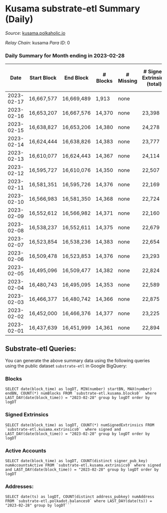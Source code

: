 # Kusama substrate-etl Summary (Daily)

_Source_: [kusama.polkaholic.io](https://kusama.polkaholic.io)

*Relay Chain*: kusama
*Para ID*: 0



### Daily Summary for Month ending in 2023-02-28


| Date | Start Block | End Block | # Blocks | # Missing | # Signed Extrinsics (total) | # Active Accounts | # Addresses with Balances | # Events | # Transfers | # XCM Transfers In | # XCM Transfers Out |
| ---- | ----------- | --------- | -------- | --------- | --------------------------- | ----------------- | ------------------------- | -------- | ----------- | ------------------ | ------------------- |
| 2023-02-17 | 16,667,577 | 16,669,489 | 1,913 | none  |  |  |  |  |   |   |   |
| 2023-02-16 | 16,653,207 | 16,667,576 | 14,370 | none  | 23,398 | 1,398 |  | 811,414 | 1,716 ($6,557,825.87) |   |   |
| 2023-02-15 | 16,638,827 | 16,653,206 | 14,380 | none  | 24,278 | 1,454 | 284,246 | 828,617 | 1,517 ($8,629,569.17) |   |   |
| 2023-02-14 | 16,624,444 | 16,638,826 | 14,383 | none  | 23,777 | 1,392 | 284,217 | 846,139 | 1,459 ($3,004,226.31) |   |   |
| 2023-02-13 | 16,610,077 | 16,624,443 | 14,367 | none  | 24,114 | 1,487 | 284,219 | 847,297 | 1,745 ($8,340,198.94) |   |   |
| 2023-02-12 | 16,595,727 | 16,610,076 | 14,350 | none  | 22,507 | 1,109 | 284,211 | 794,645 | 1,258 ($1,913,174.57) | 101 ($45,784.50) | 100 ($73,259.02) |
| 2023-02-11 | 16,581,351 | 16,595,726 | 14,376 | none  | 22,169 | 1,108 | 284,061 | 787,938 | 1,314 ($2,879,009.21) | 87 ($90,903.49) | 80 ($114,404.73) |
| 2023-02-10 | 16,566,983 | 16,581,350 | 14,368 | none  | 22,724 | 1,392 | 283,913 | 815,738 | 2,080 ($8,500,701.23) | 191 ($146,868.18) | 202 ($204,890.51) |
| 2023-02-09 | 16,552,612 | 16,566,982 | 14,371 | none  | 22,160 | 1,267 | 283,712 | 807,102 | 1,638 ($4,916,100.20) | 245 ($294,893.73) | 212 ($269,523.42) |
| 2023-02-08 | 16,538,237 | 16,552,611 | 14,375 | none  | 22,679 | 1,358 | 283,621 | 801,732 | 1,383 ($3,982,095.63) |   |   |
| 2023-02-07 | 16,523,854 | 16,538,236 | 14,383 | none  | 22,654 | 1,474 | 283,534 | 822,653 | 1,419 ($6,877,683.54) | 226 ($945,536.09) | 163 ($225,839.04) |
| 2023-02-06 | 16,509,478 | 16,523,853 | 14,376 | none  | 23,293 | 1,559 | 283,360 | 830,964 | 1,519 ($4,791,024.85) |   |   |
| 2023-02-05 | 16,495,096 | 16,509,477 | 14,382 | none  | 22,824 | 1,753 | 283,217 | 810,705 | 2,206 ($3,202,531.82) |   |   |
| 2023-02-04 | 16,480,743 | 16,495,095 | 14,353 | none  | 22,589 | 1,261 | 282,589 | 801,148 | 1,479 ($2,884,198.84) | 117 ($65,789.38) | 115 ($95,912.04) |
| 2023-02-03 | 16,466,377 | 16,480,742 | 14,366 | none  | 22,875 | 1,504 | 282,441 | 822,281 | 1,377 ($3,193,846.61) | 147 ($173,948.83) | 142 ($123,313.35) |
| 2023-02-02 | 16,452,000 | 16,466,376 | 14,377 | none  | 23,225 | 1,426 | 282,453 | 820,187 | 1,555 ($17,846,178.96) | 152 ($189,983.63) | 158 ($198,188.98) |
| 2023-02-01 | 16,437,639 | 16,451,999 | 14,361 | none  | 22,894 | 1,414 | 282,292 | 871,652 | 1,451 ($4,519,430.47) | 139 ($146,574.17) | 179 ($7,190,635.82) |

## Substrate-etl Queries:
You can generate the above summary data using the following queries using the public dataset `substrate-etl` in Google BigQuery:


### Blocks
```
SELECT date(block_time) as logDT, MIN(number) startBN, MAX(number) endBN, COUNT(*) numBlocks FROM `substrate-etl.kusama.blocks0`  where LAST_DAY(date(block_time)) = "2023-02-28" group by logDT order by logDT
```


### Signed Extrinsics
```
SELECT date(block_time) as logDT, COUNT(*) numSignedExtrinsics FROM `substrate-etl.kusama.extrinsics0`  where signed and LAST_DAY(date(block_time)) = "2023-02-28" group by logDT order by logDT
```


### Active Accounts
```
SELECT date(block_time) as logDT, COUNT(distinct signer_pub_key) numAccountsActive FROM `substrate-etl.kusama.extrinsics0` where signed and LAST_DAY(date(block_time)) = "2023-02-28" group by logDT order by logDT
```


### Addresses:
```
SELECT date(ts) as logDT, COUNT(distinct address_pubkey) numAddress FROM `substrate-etl.polkadot.balances0` where LAST_DAY(date(ts)) = "2023-02-28" group by logDT```

